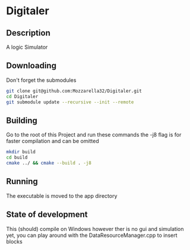 # Digitaler
## Description
A logic Simulator

## Downloading 
Don't forget the submodules
```bash
git clone git@github.com:Mozzarella32/Digitaler.git
cd Digitaler
git submodule update --recursive --init --remote
```

## Building
Go to the root of this Project and run these commands the -j8 flag is for faster compilation and can be omitted
```bash
mkdir build
cd build
cmake ../ && cmake --build . -j8
```

## Running
The executable is moved to the app directory

## State of development
This (should) compile on Windows however ther is no gui and simulation yet, you can play around with the DataResourceManager.cpp to insert blocks
